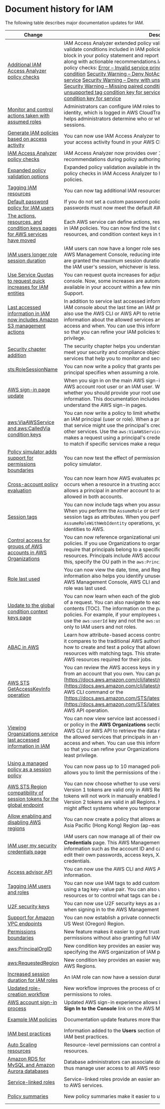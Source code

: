 # Document history for IAM<a name="document-history"></a>

The following table describes major documentation updates for IAM\.

| Change | Description | Date | 
| --- |--- |--- |
| [Additional IAM Access Analyzer policy checks](https://docs.aws.amazon.com/IAM/latest/UserGuide/access-analyzer-reference-policy-checks.html) | IAM Access Analyzer extended policy validation by adding new policy checks that validate conditions included in IAM policies\. These checks analyze the condition block in your policy statement and report security warnings, errors, and suggestions along with actionable recommendations\.IAM Access Analyzer added the following policy checks:  [Error – Invalid service principal format](https://docs.aws.amazon.com/IAM/latest/UserGuide/access-analyzer-reference-policy-checks.html#access-analyzer-reference-policy-checks-error-invalid-service-principal-format)   [Error – Missing tag key in condition](https://docs.aws.amazon.com/IAM/latest/UserGuide/access-analyzer-reference-policy-checks.html#access-analyzer-reference-policy-checks-error-missing-tag-key-in-condition)   [Security Warning – Deny NotAction with unsupported tag condition key for service](https://docs.aws.amazon.com/IAM/latest/UserGuide/access-analyzer-reference-policy-checks.html#access-analyzer-reference-policy-checks-security-warning-deny-notaction-with-unsupported-tag-condition-key-for-service)   [Security Warning – Deny with unsupported tag condition key for service](https://docs.aws.amazon.com/IAM/latest/UserGuide/access-analyzer-reference-policy-checks.html#access-analyzer-reference-policy-checks-security-warning-deny-with-unsupported-tag-condition-key-for-service)   [Security Warning – Missing paired condition keys](https://docs.aws.amazon.com/IAM/latest/UserGuide/access-analyzer-reference-policy-checks.html#access-analyzer-reference-policy-checks-security-warning-missing-paired-condition-keys)   [Suggestion – Allow NotAction with unsupported tag condition key for service](https://docs.aws.amazon.com/IAM/latest/UserGuide/access-analyzer-reference-policy-checks.html#access-analyzer-reference-policy-checks-suggestion-allow-notaction-with-unsupported-tag-condition-key-for-service)   [Suggestion – Allow with unsupported tag condition key for service](https://docs.aws.amazon.com/IAM/latest/UserGuide/access-analyzer-reference-policy-checks.html#access-analyzer-reference-policy-checks-suggestion-allow-with-unsupported-tag-condition-key-for-service)   | June 29, 2021 | 
| [Monitor and control actions taken with assumed roles](https://docs.aws.amazon.com/IAM/latest/UserGuide/id_credentials_temp_control-access_monitor.html) | Administrators can configure IAM roles to require that identities pass a source identity, which is logged in AWS CloudTrail\. Reviewing source identity information helps administrators determine who or what performed actions with assumed role sessions\. | April 13, 2021 | 
| [Generate IAM policies based on access activity](https://docs.aws.amazon.com/IAM/latest/UserGuide/access_policies_generate-policy.html) | You can now use IAM Access Analyzer to generate fine\-grained policies based on your access activity found in your AWS CloudTrail\. | April 7, 2021 | 
| [IAM Access Analyzer policy checks](https://docs.aws.amazon.com/IAM/latest/UserGuide/access-analyzer-reference-policy-checks.html) | IAM Access Analyzer now provides over 100 policy checks with actionable recommendations during policy authoring\. | March 16, 2021 | 
| [Expanded policy validation options](https://docs.aws.amazon.com/IAM/latest/UserGuide/access_policies_policy-validator.html) | Expanded policy validation available in the IAM console, AWS API, and AWS CLI using policy checks in IAM Access Analyzer to help you author secure and functional JSON policies\. | March 15, 2021 | 
| [Tagging IAM resources](https://docs.aws.amazon.com/IAM/latest/UserGuide/id_tags.html) | You can now tag additional IAM resources using a tag key\-value pair\. | February 11, 2021 | 
| [Default password policy for IAM users](https://docs.aws.amazon.com/IAM/latest/UserGuide/id_credentials_passwords_account-policy.html#default-policy-details) | If you do not set a custom password policy for your AWS account, IAM user passwords must now meet the default AWS password policy\. | November 18, 2020 | 
| [The actions, resources, and condition keys pages for AWS services have moved](https://docs.aws.amazon.com/service-authorization/latest/reference/reference_policies_actions-resources-contextkeys.html) | Each AWS service can define actions, resources, and condition context keys for use in IAM policies\. You can now find the list of AWS services and their actions, resources, and condition context keys in the *Service Authorization Reference\.* | November 16, 2020 | 
| [IAM users longer role session duration](https://docs.aws.amazon.com/IAM/latest/UserGuide/id_roles_use.html) | IAM users can now have a longer role session duration when switching roles in the AWS Management Console, reducing interruptions due to session expiration\. Users are granted the maximum session duration set for the role, or the remaining time in the IAM user's session, whichever is less\. | July 24, 2020 | 
| [Use Service Quotas to request quick increases for IAM entities](https://docs.aws.amazon.com/IAM/latest/UserGuide/reference_iam-quotas.html#reference_iam-quotas-entities) | You can request quota increases for adjustable IAM quotas using the Service Quotas console\. Now, some increases are automatically approved in Service Quotas and available in your account within a few minutes\. Larger requests are submitted to AWS Support\.  | June 25, 2020 | 
| [Last accessed information in IAM now includes Amazon S3 management actions](https://docs.aws.amazon.com/IAM/latest/UserGuide/access_policies_access-advisor.html) | In addition to service last accessed information, you can now view information in the IAM console about the last time an IAM principal used an Amazon S3 action\. You can also use the AWS CLI or AWS API to retrieve the data report\. The report includes information about the allowed services and actions that principals last attempted to access and when\. You can use this information to identify unnecessary permissions so that you can refine your IAM policies to better adhere to the principle of least privilege\. | June 3, 2020 | 
| [Security chapter addition](https://docs.aws.amazon.com/IAM/latest/UserGuide/security.html) | The security chapter helps you understand how to configure IAM and AWS STS to meet your security and compliance objectives\. You also learn how to use other AWS services that help you to monitor and secure your IAM resources\. | April 29, 2020 | 
| [sts:RoleSessionName](https://docs.aws.amazon.com/IAM/latest/UserGuide/reference_policies_iam-condition-keys.html#ck_rolesessionname) | You can now write a policy that grants permissions based on the session name that a principal specifies when assuming a role\. | April 21, 2020 | 
| [AWS sign\-in page update](https://docs.aws.amazon.com/IAM/latest/UserGuide/console.html) | When you sign in on the main AWS sign\-in page, you can no choose to sign in as the AWS account root user or an IAM user\. When you do, the label on the page indicates whether you should provide your root user email address or your IAM user account information\. This documentation includes updated screen captures to help you understand the AWS sign\-in pages\. | March 4, 2020 | 
| [aws:ViaAWSService and aws:CalledVia condition keys](https://docs.aws.amazon.com/IAM/latest/UserGuide/reference_policies_condition-keys.html) | You can now write a policy to limit whether services can make requests on behalf of an IAM principal \(user or role\)\. When a principal makes a request to an AWS service, that service might use the principal's credentials to make subsequent requests to other services\. Use the `aws:ViaAWSService` condition key to match if any service makes a request using a principal's credentials\. Use the `aws:CalledVia` condition keys to match if specific services make a request using a principal's credentials\. | February 20, 2020 | 
| [Policy simulator adds support for permissions boundaries](https://docs.aws.amazon.com/IAM/latest/UserGuide/access_policies_testing-policies.html) | You can now test the effect of permissions boundaries on IAM entities with the IAM policy simulator\. | January 23, 2020 | 
| [Cross\-account policy evaluation](https://docs.aws.amazon.com/IAM/latest/UserGuide/reference_policies_evaluation-logic-cross-account.html) | You can now learn how AWS evaluates policies for cross\-account access\. This occurs when a resource in a trusting account includes a resource\-based policy that allows a principal in another account to access the resource\. The request must be allowed in both accounts\. | January 2, 2020 | 
| [Session tags](https://docs.aws.amazon.com/IAM/latest/UserGuide/id_session-tags.html) | You can now include tags when you assume a role or federate a user in AWS STS\. When you perform the `AssumeRole` or `GetFederationToken` operation, you can pass the session tags as attributes\. When you perform the `AssumeRoleWithSAML` or `AssumeRoleWithWebIdentity` operations, you can pass attributes from your corporate identities to AWS\.  | November 22, 2019 | 
| [Control access for groups of AWS accounts in AWS Organizations](https://docs.aws.amazon.com/IAM/latest/UserGuide/reference_policies_condition-keys.html#condition-keys-principal-org-paths) | You can now reference organizational units \(OUs\) from AWS Organizations in IAM policies\. If you use Organizations to organize your accounts into OUs, you can require that principals belong to a specific OU before granting access to your resources\. Principals include AWS account root user, IAM users and IAM roles\. To do this, specify the OU path in the `aws:PrincipalOrgPaths` condition key in your policies\. | November 20, 2019 | 
| [Role last used](https://docs.aws.amazon.com/IAM/latest/UserGuide/id_roles_manage_delete.html) | You can now view the date, time, and Region where a role was last used\. This information also helps you identify unused roles in your account\. You can use the AWS Management Console, AWS CLI and AWS API to view information about when a role was last used\. | November 19, 2019 | 
| [Update to the global condition context keys page](https://docs.aws.amazon.com/IAM/latest/UserGuide/reference_policies_condition-keys.html) | You can now learn when each of the global condition keys is included in the context of a request\. You can also navigate to each key more easily using the page table of contents \(TOC\)\. The information on the page helps you to write more accurate policies\. For example, if your employees use federation with IAM roles, you should use the `aws:userId` key and not the `aws:userName` key\. The `aws:userName` key applies only to IAM users and not roles\. | October 6, 2019 | 
| [ABAC in AWS](https://docs.aws.amazon.com/IAM/latest/UserGuide/introduction_attribute-based-access-control.html) | Learn how attribute\-based access control \(ABAC\) works in AWS using tags, and how it compares to the traditional AWS authorization model\. Use the ABAC tutorial to learn how to create and test a policy that allows IAM roles with principal tags to access resources with matching tags\. This strategy allows individuals to view or edit only the AWS resources required for their jobs\. | October 3, 2019 | 
| [AWS STS GetAccessKeyInfo operation](https://docs.aws.amazon.com/IAM/latest/UserGuide/id_credentials_access-keys.html#Using_access-keys-audit) | You can review the AWS access keys in your code to determine whether the keys are from an account that you own\. You can pass an access key ID using the [https://docs.aws.amazon.com/cli/latest/reference/sts/get-access-key-info.html](https://docs.aws.amazon.com/cli/latest/reference/sts/get-access-key-info.html) AWS CLI command or the [https://docs.aws.amazon.com/STS/latest/APIReference/API_GetAccessKeyInfo.html](https://docs.aws.amazon.com/STS/latest/APIReference/API_GetAccessKeyInfo.html) AWS API operation\. | July 24, 2019 | 
| [Viewing Organizations service last accessed information in IAM](https://docs.aws.amazon.com/IAM/latest/UserGuide/access_policies_access-advisor.html) | You can now view service last accessed information for an AWS Organizations entity or policy in the **AWS Organizations** section of the IAM console\. You can also use the AWS CLI or AWS API to retrieve the data report\. This data includes information about the allowed services that principals in an Organizations account last attempted to access and when\. You can use this information to identify unnecessary permissions so that you can refine your Organizations policies to better adhere to the principle of least privilege\. | June 20, 2019 | 
| [Using a managed policy as a session policy](https://docs.aws.amazon.com/IAM/latest/UserGuide/id_credentials_temp_control-access_assumerole.html) | You can now pass up to 10 managed policy ARNs when you assume a role\. This allows you to limit the permissions of the role's temporary credentials\. | May 7, 2019 | 
| [AWS STS Region compatibility of session tokens for the global endpoint](https://docs.aws.amazon.com/IAM/latest/UserGuide/id_credentials_temp_enable-regions.html) | You can now choose whether to use version 1 or version 2 global endpoint tokens\. Version 1 tokens are valid only in AWS Regions that are available by default\. These tokens will not work in manually enabled Regions, such as Asia Pacific \(Hong Kong\)\. Version 2 tokens are valid in all Regions\. However, version 2 tokens are longer and might affect systems where you temporarily store tokens\. | April 26, 2019 | 
| [Allow enabling and disabling AWS regions](https://docs.aws.amazon.com/IAM/latest/UserGuide/reference_policies_examples_aws-enable-disable-regions.html) | You can now create a policy that allows an administrator to enable and disable the Asia Pacific \(Hong Kong\) Region \(ap\-east\-1\)\. | April 24, 2019 | 
| [IAM user my security credentials page](https://docs.aws.amazon.com/IAM/latest/UserGuide/reference_policies_examples_aws_my-sec-creds-self-manage-no-mfa.html) | IAM users can now manage all of their own credentials on the **My Security Credentials** page\. This AWS Management Console page displays account information such as the account ID and canonical user ID\. Users can also view and edit their own passwords, access keys, X\.509 certificates, SSH keys, and Git credentials\. | January 24, 2019 | 
| [Access advisor API](https://docs.aws.amazon.com/IAM/latest/UserGuide/access_policies_access-advisor.html) | You can now use the AWS CLI and AWS API to view service last accessed information\.  | December 7, 2018 | 
| [Tagging IAM users and roles](https://docs.aws.amazon.com/IAM/latest/UserGuide/id_tags.html) | You can now use IAM tags to add custom attributes to an identity \(IAM user or role\) using a tag key\-value pair\. You can also use tags to control an identity's access to resources or to control what tags can be attached to an identity\.  | November 14, 2018 | 
| [U2F security keys](https://docs.aws.amazon.com/IAM/latest/UserGuide/id_credentials_mfa_enable_u2f.html) | You can now use U2F security keys as a multi\-factor authentication \(MFA\) option when signing in to the AWS Management Console\.  | September 25, 2018 | 
| [Support for Amazon VPC endpoints](https://docs.aws.amazon.com/IAM/latest/UserGuide/id_credentials_sts_vpce.html) | You can now establish a private connection between your VPC and AWS STS in the US West \(Oregon\) Region\.  | July 31, 2018 | 
| [Permissions boundaries](https://docs.aws.amazon.com/IAM/latest/UserGuide/access_policies_boundaries.html) | New feature makes it easier to grant trusted employees the ability to manage IAM permissions without also granting full IAM administrative access\. | July 12, 2018 | 
| [aws:PrincipalOrgID](https://docs.aws.amazon.com/IAM/latest/UserGuide/reference_policies_condition-keys.html) | New condition key provides an easier way to control access to AWS resources by specifying the AWS organization of IAM principals\. | May 17, 2018 | 
| [aws:RequestedRegion](https://docs.aws.amazon.com/IAM/latest/UserGuide/reference_policies_condition-keys.html#requested-region) | New condition key provides an easier way to use IAM policies to control access to AWS Regions\. | April 25, 2018 | 
| [Increased session duration for IAM roles](https://docs.aws.amazon.com/IAM/latest/UserGuide/id_roles_manage.html) | An IAM role can now have a session duration of 12 hours\. | March 28, 2018 | 
| [Updated role\-creation workflow](https://docs.aws.amazon.com/IAM/latest/UserGuide/id_roles_create.html) | New workflow improves the process of creating trust relationships and attaching permissions to roles\. | September 8, 2017 | 
| [AWS account sign\-in process](https://docs.aws.amazon.com/IAM/latest/UserGuide/console.html) | Updated AWS sign\-in experience allows both root users and IAM users to use the **Sign In to the Console** link on the AWS Management Console's home page\. | August 25, 2017 | 
| [Example IAM policies](https://docs.aws.amazon.com/IAM/latest/UserGuide/access_policies_policy-summary-examples.html) | Documentation update features more than 30 example policies\. | August 2, 2017 | 
| [IAM best practices](https://docs.aws.amazon.com/IAM/latest/UserGuide/IAMBestPracticesAndUseCases.html) | Information added to the **Users** section of the IAM console makes it easier to follow IAM best practices\. | July 5, 2017 | 
| [Auto Scaling resources](https://docs.aws.amazon.com/IAM/latest/UserGuide/list_autoscaling.html) | Resource\-level permissions can control access to and permissions for Auto Scaling resources\. | May 16, 2017 | 
| [Amazon RDS for MySQL and Amazon Aurora databases](https://docs.aws.amazon.com/IAM/latest/UserGuide/list_amazonrds.html) | Database administrators can associate database users with IAM users and roles and thus manage user access to all AWS resources from a single location\. | April 24, 2017 | 
| [Service\-linked roles](https://docs.aws.amazon.com/IAM/latest/UserGuide/using-service-linked-roles.html) | Service\-linked roles provide an easier and more secure way to delegate permissions to AWS services\. | April 19, 2017 | 
| [Policy summaries](https://docs.aws.amazon.com/IAM/latest/UserGuide/access_policies_understand-policy-summary.html) | New policy summaries make it easier to understand permissions in IAM policies\. | March 23, 2017 | 
